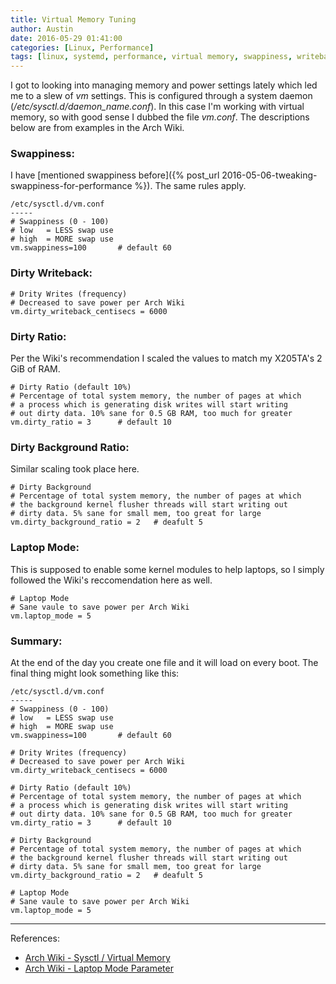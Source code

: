 ```yaml
---
title: Virtual Memory Tuning
author: Austin
date: 2016-05-29 01:41:00
categories: [Linux, Performance]
tags: [linux, systemd, performance, virtual memory, swappiness, writeback, laptop mode, background ratio, dirty]
---
```


I got to looking into managing memory and power settings 
lately which led me to a slew of *vm* settings.  This is 
configured through a system daemon 
(*/etc/sysctl.d/daemon_name.conf*).  In this case I'm 
working with virtual memory, so with good sense I dubbed 
the file *vm.conf*.  The descriptions below are from 
examples in the Arch Wiki.

### Swappiness:

I have [mentioned swappiness before]({% post_url 2016-05-06-tweaking-swappiness-for-performance %}).  The same rules apply.

```
/etc/sysctl.d/vm.conf
-----
# Swappiness (0 - 100)
# low   = LESS swap use
# high  = MORE swap use
vm.swappiness=100       # default 60
```

###  Dirty Writeback:

```
# Drity Writes (frequency)
# Decreased to save power per Arch Wiki
vm.dirty_writeback_centisecs = 6000
```

### Dirty Ratio:

Per the Wiki's recommendation I scaled the values to match 
my X205TA's 2 GiB of RAM.

```
# Dirty Ratio (default 10%)
# Percentage of total system memory, the number of pages at which 
# a process which is generating disk writes will start writing 
# out dirty data. 10% sane for 0.5 GB RAM, too much for greater
vm.dirty_ratio = 3      # default 10
```

### Dirty Background Ratio:

Similar scaling took place here.

```
# Dirty Background
# Percentage of total system memory, the number of pages at which 
# the background kernel flusher threads will start writing out 
# dirty data. 5% sane for small mem, too great for large
vm.dirty_background_ratio = 2   # deafult 5
```

### Laptop Mode:

This is supposed to enable some kernel modules to help 
laptops, so I simply followed the Wiki's reccomendation 
here as well.

```
# Laptop Mode
# Sane vaule to save power per Arch Wiki
vm.laptop_mode = 5
```

### Summary:

At the end of the day you create one file and it will load 
on every boot.  The final thing might look something like 
this:

```
/etc/sysctl.d/vm.conf
-----
# Swappiness (0 - 100)
# low   = LESS swap use
# high  = MORE swap use
vm.swappiness=100       # default 60

# Drity Writes (frequency)
# Decreased to save power per Arch Wiki
vm.dirty_writeback_centisecs = 6000

# Dirty Ratio (default 10%)
# Percentage of total system memory, the number of pages at which 
# a process which is generating disk writes will start writing 
# out dirty data. 10% sane for 0.5 GB RAM, too much for greater
vm.dirty_ratio = 3      # default 10

# Dirty Background
# Percentage of total system memory, the number of pages at which 
# the background kernel flusher threads will start writing out 
# dirty data. 5% sane for small mem, too great for large
vm.dirty_background_ratio = 2   # deafult 5

# Laptop Mode
# Sane vaule to save power per Arch Wiki
vm.laptop_mode = 5
```

-----
References:

- [Arch Wiki - Sysctl / Virtual Memory](https://wiki.archlinux.org/index.php/Sysctl#Virtual_memory)
- [Arch Wiki - Laptop Mode 
Parameter](https://wiki.archlinux.org/index.php/Power_management#Laptop_Mode)
